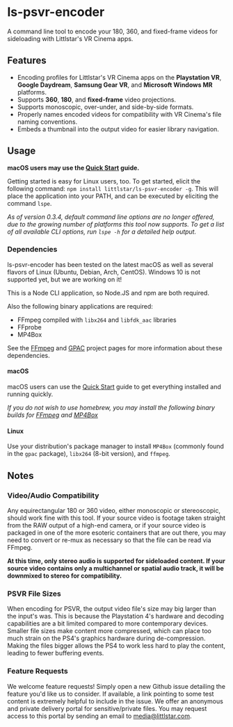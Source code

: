 # ls-psvr-encoder

A command line tool to encode your 180, 360, and fixed-frame videos for sideloading with Littlstar's VR Cinema apps.

## Features

* Encoding profiles for Littlstar's VR Cinema apps on the **Playstation VR**, **Google Daydream**, **Samsung Gear VR**, and **Microsoft Windows MR** platforms.
* Supports **360**, **180**, and **fixed-frame** video projections.
* Supports monoscopic, over-under, and side-by-side formats.
* Properly names encoded videos for compatibility with VR Cinema's file naming conventions.
* Embeds a thumbnail into the output video for easier library navigation.

## Usage

**macOS users may use the [Quick Start](https://github.com/littlstar/ls-psvr-encoder/wiki#quick-start-guide-macos) guide.**

Getting started is easy for Linux users, too. To get started, elicit the following command: `npm install littlstar/ls-psvr-encoder -g`. This will place the application into your PATH, and can be executed by eliciting the command `lspe`.

*As of version 0.3.4, default command line options are no longer offered, due to the growing number of platforms this tool now supports. To get a list of all available CLI options, run `lspe -h` for a detailed help output.*

### Dependencies

ls-psvr-encoder has been tested on the latest macOS as well as several flavors of Linux (Ubuntu, Debian, Arch, CentOS). Windows 10 is not supported yet, but we are working on it!

This is a Node CLI application, so Node.JS and npm are both required.

Also the following binary applications are required:

* FFmpeg compiled with `libx264` and `libfdk_aac` libraries
* FFprobe
* MP4Box

See the [FFmpeg](https://ffmpeg.org) and [GPAC](https://gpac.io) project pages for more information about these dependencies.

#### macOS

macOS users can use the [Quick Start](https://github.com/littlstar/ls-psvr-encoder/wiki#quick-start-guide-macos) guide to get everything installed and running quickly.

*If you do not wish to use homebrew, you may install the following binary builds for [FFmpeg](https://evermeet.cx/ffmpeg/ffmpeg-3.2.4.dmg) and [MP4Box](http://download.tsi.telecom-paristech.fr/gpac/latest_builds/macosx_64/gpac-0.6.2-DEV-latest-master.dmg)*

#### Linux

Use your distribution's package manager to install `MP4Box` (commonly found in the `gpac` package), `libx264` (8-bit version), and `ffmpeg`.

## Notes

### Video/Audio Compatibility

Any equirectangular 180 or 360 video, either monoscopic or stereoscopic, should work fine with this tool. If your source video is footage taken straight from the RAW output of a high-end camera, or if your source video is packaged in one of the more esoteric containers that are out there, you may need to convert or re-mux as necessary so that the file can be read via FFmpeg.

**At this time, only stereo audio is supported for sideloaded content. If your source video contains only a multichannel or spatial audio track, it will be downmixed to stereo for compatibility.**

### PSVR File Sizes

When encoding for PSVR, the output video file's size may big larger than the input's was. This is because the Playstation 4's hardware and decoding capabilities are a bit limited compared to more contemporary devices. Smaller file sizes make content more compressed, which can place too much strain on the PS4's graphics hardware during de-compression. Making the files bigger allows the PS4 to work less hard to play the content, leading to fewer buffering events.

### Feature Requests

We welcome feature requests! Simply open a new Github issue detailing the feature you'd like us to consider. If available, a link pointing to some test content is extremely helpful to include in the issue. We offer an anonymous and private delivery portal for sensitive/private files. You may request access to this portal by sending an email to media@littlstar.com.
